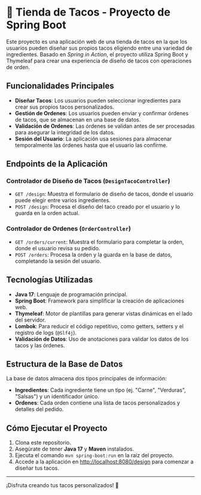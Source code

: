 # 🌮 Tienda de Tacos - Proyecto de Spring Boot

Este proyecto es una aplicación web de una tienda de tacos en la que los usuarios pueden diseñar sus propios tacos eligiendo entre una variedad de ingredientes. Basado en *Spring in Action*, el proyecto utiliza Spring Boot y Thymeleaf para crear una experiencia de diseño de tacos con operaciones de orden.

## Funcionalidades Principales

- **Diseñar Tacos**: Los usuarios pueden seleccionar ingredientes para crear sus propios tacos personalizados.
- **Gestión de Ordenes**: Los usuarios pueden enviar y confirmar órdenes de tacos, que se almacenan en una base de datos.
- **Validación de Ordenes**: Las órdenes se validan antes de ser procesadas para asegurar la integridad de los datos.
- **Sesión del Usuario**: La aplicación usa sesiones para almacenar temporalmente las órdenes hasta que el usuario las confirme.

## Endpoints de la Aplicación

### Controlador de Diseño de Tacos (`DesignTacoController`)
- `GET /design`: Muestra el formulario de diseño de tacos, donde el usuario puede elegir entre varios ingredientes.
- `POST /design`: Procesa el diseño del taco creado por el usuario y lo guarda en la orden actual.

### Controlador de Ordenes (`OrderController`)
- `GET /orders/current`: Muestra el formulario para completar la orden, donde el usuario revisa su pedido.
- `POST /orders`: Procesa la orden y la guarda en la base de datos, completando la sesión del usuario.

## Tecnologías Utilizadas

- **Java 17**: Lenguaje de programación principal.
- **Spring Boot**: Framework para simplificar la creación de aplicaciones web.
- **Thymeleaf**: Motor de plantillas para generar vistas dinámicas en el lado del servidor.
- **Lombok**: Para reducir el código repetitivo, como getters, setters y el registro de logs (`@Slf4j`).
- **Validación de Datos**: Uso de anotaciones para validar los datos de los tacos y las órdenes.

## Estructura de la Base de Datos

La base de datos almacena dos tipos principales de información:
- **Ingredientes**: Cada ingrediente tiene un tipo (ej. "Carne", "Verduras", "Salsas") y un identificador único.
- **Ordenes**: Cada orden contiene una lista de tacos personalizados y detalles del pedido.

## Cómo Ejecutar el Proyecto

1. Clona este repositorio.
2. Asegúrate de tener **Java 17** y **Maven** instalados.
3. Ejecuta el comando `mvn spring-boot:run` en la raíz del proyecto.
4. Accede a la aplicación en [http://localhost:8080/design](http://localhost:8080/design) para comenzar a diseñar tus tacos.

---

¡Disfruta creando tus tacos personalizados! 🌮
